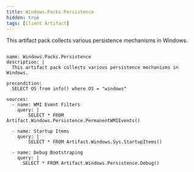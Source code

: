 ```yaml
---
title: Windows.Packs.Persistence
hidden: true
tags: [Client Artifact]
---
```


This artifact pack collects various persistence mechanisms in Windows.


<pre><code class="language-yaml">
name: Windows.Packs.Persistence
description: |
  This artifact pack collects various persistence mechanisms in Windows.

precondition:
  SELECT OS from info() where OS = "windows"

sources:
  - name: WMI Event Filters
    query: |
        SELECT * FROM Artifact.Windows.Persistence.PermanentWMIEvents()

  - name: Startup Items
    query: |
        SELECT * FROM Artifact.Windows.Sys.StartupItems()

  - name: Debug Bootstraping
    query: |
      SELECT * FROM Artifact.Windows.Persistence.Debug()

</code></pre>

